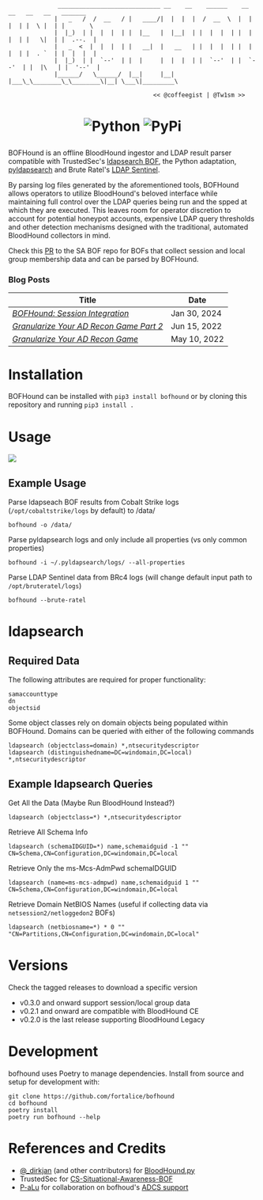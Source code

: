 ```
              _____________________________ __    __    ______    __    __   __   __   _______
             |   _   /  /  __   / |   ____/|  |  |  |  /  __  \  |  |  |  | |  \ |  | |       \
             |  |_)  | |  |  |  | |  |__   |  |__|  | |  |  |  | |  |  |  | |   \|  | |  .--.  |
             |   _  <  |  |  |  | |   __|  |   __   | |  |  |  | |  |  |  | |  . `  | |  |  |  |
             |  |_)  | |  `--'  | |  |     |  |  |  | |  `--'  | |  `--'  | |  |\   | |  '--'  |
             |______/   \______/  |__|     |__|  |___\_\________\_\________\|__| \___\|_________\
           
                                         << @coffeegist | @Tw1sm >>
```

<h1 align="center">

![Python](https://img.shields.io/badge/python-3670A0?style=for-the-badge&logo=python&logoColor=ffdd54)
![PyPi](https://img.shields.io/pypi/v/bofhound?style=for-the-badge)
</h1>

BOFHound is an offline BloodHound ingestor and LDAP result parser compatible with TrustedSec's [ldapsearch BOF](https://github.com/trustedsec/CS-Situational-Awareness-BOF), the Python adaptation, [pyldapsearch](https://github.com/fortalice/pyldapsearch) and Brute Ratel's [LDAP Sentinel](https://bruteratel.com/tabs/commander/badgers/#ldapsentinel).

By parsing log files generated by the aforementioned tools, BOFHound allows operators to utilize BloodHound's beloved interface while maintaining full control over the LDAP queries being run and the spped at which they are executed. This leaves room for operator discretion to account for potential honeypot accounts, expensive LDAP query thresholds and other detection mechanisms designed with the traditional, automated BloodHound collectors in mind.

Check this [PR](https://github.com/trustedsec/CS-Situational-Awareness-BOF/pull/114) to the SA BOF repo for BOFs that collect session and local group membership data and can be parsed by BOFHound.

### Blog Posts

| Title                                                                                                                                                            | Date         |
|------------------------------------------------------------------------------------------------------------------------------------------------------------------|--------------|
| [*BOFHound: Session Integration*](https://posts.specterops.io/bofhound-session-integration-7b88b6f18423) | Jan 30, 2024 |
| [*Granularize Your AD Recon Game Part 2*](https://www.fortalicesolutions.com/posts/granularize-your-active-directory-reconnaissance-game-part-2) | Jun 15, 2022 |
| [*Granularize Your AD Recon Game*](https://www.fortalicesolutions.com/posts/bofhound-granularize-your-active-directory-reconnaissance-game) | May 10, 2022  |

# Installation
BOFHound can be installed with `pip3 install bofhound` or by cloning this repository and running `pip3 install .`

# Usage
![](.assets/usage.png)


## Example Usage
Parse ldapseach BOF results from Cobalt Strike logs (`/opt/cobaltstrike/logs` by default) to /data/
```
bofhound -o /data/
```

Parse pyldapsearch logs and only include all properties (vs only common properties)
```
bofhound -i ~/.pyldapsearch/logs/ --all-properties
```

Parse LDAP Sentinel data from BRc4 logs (will change default input path to `/opt/bruteratel/logs`)
```
bofhound --brute-ratel
```

# ldapsearch

## Required Data
The following attributes are required for proper functionality:

```
samaccounttype
dn
objectsid
```

Some object classes rely on domain objects being populated within BOFHound. Domains can be queried with either of the following commands
```
ldapsearch (objectclass=domain) *,ntsecuritydescriptor
ldapsearch (distinguishedname=DC=windomain,DC=local) *,ntsecuritydescriptor
``` 

## Example ldapsearch Queries
Get All the Data (Maybe Run BloodHound Instead?)
```
ldapsearch (objectclass=*) *,ntsecuritydescriptor
```

Retrieve All Schema Info
```
ldapsearch (schemaIDGUID=*) name,schemaidguid -1 "" CN=Schema,CN=Configuration,DC=windomain,DC=local
```

Retrieve Only the ms-Mcs-AdmPwd schemaIDGUID
```
ldapsearch (name=ms-mcs-admpwd) name,schemaidguid 1 "" CN=Schema,CN=Configuration,DC=windomain,DC=local
```

Retrieve Domain NetBIOS Names (useful if collecting data via `netsession2/netloggedon2` BOFs)
```
ldapsearch (netbiosname=*) * 0 "" "CN=Partitions,CN=Configuration,DC=windomain,DC=local"
```

# Versions
Check the tagged releases to download a specific version
- v0.3.0 and onward support session/local group data 
- v0.2.1 and onward are compatible with BloodHound CE
- v0.2.0 is the last release supporting BloodHound Legacy

# Development
bofhound uses Poetry to manage dependencies. Install from source and setup for development with:

```shell
git clone https://github.com/fortalice/bofhound
cd bofhound
poetry install
poetry run bofhound --help
```

# References and Credits
- [@_dirkjan](https://twitter.com/_dirkjan) (and other contributors) for [BloodHound.py](https://github.com/fox-it/BloodHound.py)
- TrustedSec for [CS-Situational-Awareness-BOF](https://github.com/trustedsec/CS-Situational-Awareness-BOF)
- [P-aLu](https://github.com/P-aLu) for collaboration on bofhoud's [ADCS support](https://github.com/coffeegist/bofhound/pull/8)
